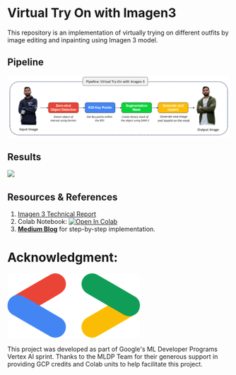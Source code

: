 # Virtual Try On with Imagen3
This repository is an implementation of virtually trying on different outfits by image editing and inpainting using Imagen 3 model.

## Pipeline
<img src="https://github.com/NSTiwari/Virtual-Try-On-Imagen3/blob/main/assets/Imagen3_Pipeline.png"/>


## Results
<img src="https://github.com/NSTiwari/Virtual-Try-On-Imagen3/blob/main/assets/Imagen3_Virtual_Try_On.gif"/>


## Resources & References

1. [Imagen 3 Technical Report](https://storage.googleapis.com/deepmind-media/imagen/imagen_3_tech_report_update_dec2024_v2.pdf#page=26)
2. Colab Notebook:
   <a target="_blank" href="https://colab.research.google.com/github/NSTiwari/Virtual-Try-On-Imagen3/blob/main/Virtual_Try_On_Imagen3.ipynb"> <img src="https://colab.research.google.com/assets/colab-badge.svg" alt="Open In Colab"/> </a>
4. [**Medium Blog**](https://tiwarinitin1999.medium.com/virtual-try-on-with-imagen-3-bd938acd4ec5) for step-by-step implementation.


# Acknowledgment:
<img src="https://github.com/NSTiwari/Virtual-Try-On-Imagen3/blob/main/assets/google.png">

This project was developed as part of Google's ML Developer Programs Vertex AI sprint. Thanks to the MLDP Team for their generous support in providing GCP credits and Colab units to help facilitate this project.
